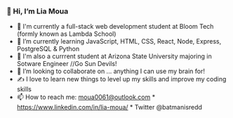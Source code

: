 ### 👋 Hi, I’m Lia Moua
- 👀 I'm currently a full-stack web development student at Bloom Tech (formly known as Lambda School)
- 🌱 I’m currently learning JavaScript, HTML, CSS, React, Node, Express, PostgreSQL & Python
- 🏫 I'm also a currrent student at Arizona State University majoring in Sotware Engineer //Go Sun Devils! 
- 💞️ I’m looking to collaborate on ... anything I can use my brain for!
- ✍️ I love to learn new things to level up my skills and improve my coding skills
- 📫 How to reach me: moua0061@outlook.com * https://www.linkedin.com/in/lia-moua/ * Twitter @batmanisredd

<!---
moua0061/moua0061 is a ✨ special ✨ repository because its `README.md` (this file) appears on your GitHub profile.
You can click the Preview link to take a look at your changes.
--->
